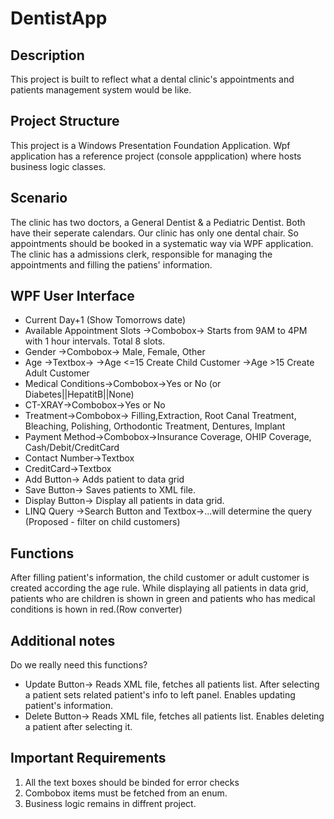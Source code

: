# DentistApp

## Description
This project is built to reflect what a dental clinic's appointments and patients management system would be like.

## Project Structure
This project is a Windows Presentation Foundation Application. Wpf application has a reference project (console appplication) where hosts business logic classes.

## Scenario
The clinic has two doctors, a General Dentist & a Pediatric Dentist. Both have their seperate calendars. Our clinic has only one dental chair. So appointments should be booked in a systematic way via WPF application. The clinic has a admissions clerk, responsible for managing the appointments and filling the patiens' information.

## WPF User Interface
- Current Day+1 (Show Tomorrows date)
- Available Appointment Slots ->Combobox-> Starts from 9AM to 4PM with 1 hour intervals. Total 8 slots.
- Gender ->Combobox-> Male, Female, Other
- Age ->Textbox-> 
      ->Age <=15 Create Child Customer
      ->Age >15  Create Adult Customer
- Medical Conditions->Combobox->Yes or No (or Diabetes||HepatitB||None)
- CT-XRAY->Combobox->Yes or No
- Treatment->Combobox-> Filling,Extraction, Root Canal Treatment, Bleaching, Polishing, Orthodontic Treatment, Dentures, Implant
- Payment Method->Combobox->Insurance Coverage, OHIP Coverage, Cash/Debit/CreditCard
- Contact Number->Textbox
- CreditCard->Textbox
- Add Button-> Adds patient to data grid
- Save Button-> Saves patients to XML file.
- Display Button-> Display all patients in data grid.
- LINQ Query ->Search Button and Textbox->...will determine the query (Proposed - filter on child customers)

##  Functions
After filling patient's information, the child customer or adult customer is created according the age rule.
While displaying all patients in data grid, patients who are children is shown in green and patients who has medical conditions is hown in red.(Row converter)


## Additional notes
Do we really need this functions?
- Update Button-> Reads XML file, fetches all patients list. After selecting a patient sets related patient's info to left panel. Enables updating patient's information.
- Delete Button-> Reads XML file, fetches all patients list. Enables deleting a patient after selecting it.

## Important Requirements
1. All the text boxes should be binded for error checks
2. Combobox items must be fetched from an enum. 
3. Business logic remains in diffrent project.
